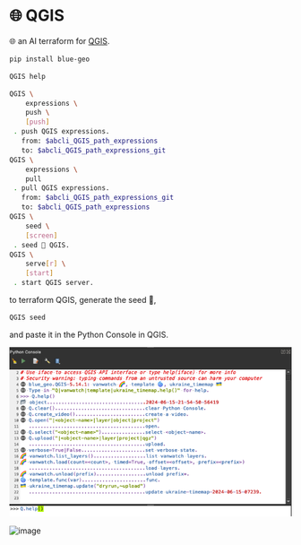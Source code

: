 # 🌐 QGIS

🌐 an AI terraform for [QGIS](https://www.qgis.org/).

```bash
pip install blue-geo
```

```bash
QGIS help
```
```bash
QGIS \
	expressions \
	push \
	[push]
 . push QGIS expressions.
   from: $abcli_QGIS_path_expressions
   to: $abcli_QGIS_path_expressions_git
QGIS \
	expressions \
	pull
 . pull QGIS expressions.
   from: $abcli_QGIS_path_expressions_git
   to: $abcli_QGIS_path_expressions
QGIS \
	seed \
	[screen]
 . seed 🌱 QGIS.
QGIS \
	serve[r] \
	[start]
 . start QGIS server.
```

to terraform QGIS, generate the seed 🌱,

```bash
QGIS seed
```

and paste it in the Python Console in QGIS.

![image](https://github.com/kamangir/assets/blob/main/blue-geo/QGIS-python-console.png?raw=true)

![image](https://raw.githubusercontent.com/kamangir/assets/main/blue-geo/QGIS.png)
